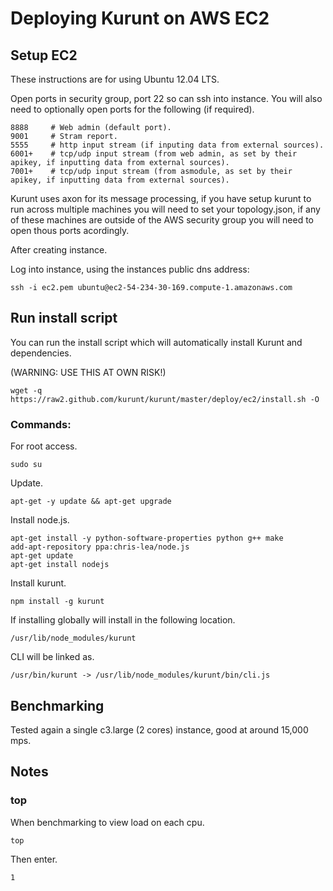 # Deploying Kurunt on AWS EC2

## Setup EC2

These instructions are for using Ubuntu 12.04 LTS.

Open ports in security group, port 22 so can ssh into instance. You will also need to optionally open ports for the following (if required).  

```
8888     # Web admin (default port).
9001     # Stram report.
5555     # http input stream (if inputing data from external sources).
6001+    # tcp/udp input stream (from web admin, as set by their apikey, if inputting data from external sources).
7001+    # tcp/udp input stream (from asmodule, as set by their apikey, if inputting data from external sources).

```
Kurunt uses axon for its message processing, if you have setup kurunt to run across multiple machines you will need to set your topology.json, if any of these machines are outside of the AWS security group you will need to open thous ports acordingly.  

After creating instance.  

Log into instance, using the instances public dns address:
```
ssh -i ec2.pem ubuntu@ec2-54-234-30-169.compute-1.amazonaws.com
```

## Run install script

You can run the install script which will automatically install Kurunt and dependencies.  

(WARNING: USE THIS AT OWN RISK!)
```
wget -q https://raw2.github.com/kurunt/kurunt/master/deploy/ec2/install.sh -O
```

### Commands:

For root access.
```
sudo su
```

Update.
```
apt-get -y update && apt-get upgrade
```

Install node.js.
```
apt-get install -y python-software-properties python g++ make
add-apt-repository ppa:chris-lea/node.js
apt-get update
apt-get install nodejs
```

Install kurunt.
```
npm install -g kurunt
```

If installing globally will install in the following location.
```
/usr/lib/node_modules/kurunt
```
CLI will be linked as.
```
/usr/bin/kurunt -> /usr/lib/node_modules/kurunt/bin/cli.js
```

## Benchmarking

Tested again a single c3.large (2 cores) instance, good at around 15,000 mps.


## Notes

### top
When benchmarking to view load on each cpu.
```
top
```
Then enter.
```
1
```


